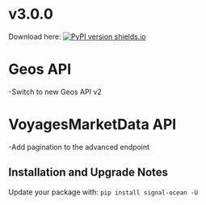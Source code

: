 # v3.0.0
Download here: [![PyPI version shields.io](https://img.shields.io/pypi/v/signal-ocean.svg)](https://pypi.python.org/pypi/signal-ocean/)

# Geos API

-Switch to new Geos API v2

# VoyagesMarketData API

-Add pagination to the advanced endpoint

## Installation and Upgrade Notes
Update your package with: `pip install signal-ocean -U`
